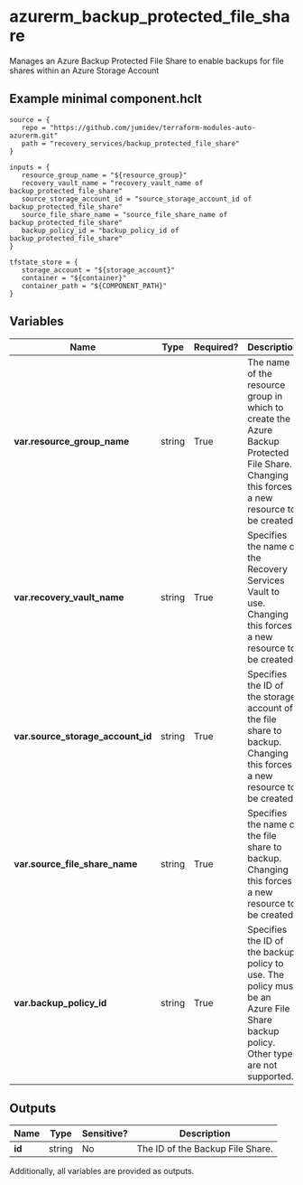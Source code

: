 # azurerm_backup_protected_file_share

Manages an Azure Backup Protected File Share to enable backups for file shares within an Azure Storage Account

## Example minimal component.hclt

```hcl
source = {
   repo = "https://github.com/jumidev/terraform-modules-auto-azurerm.git" 
   path = "recovery_services/backup_protected_file_share" 
}

inputs = {
   resource_group_name = "${resource_group}" 
   recovery_vault_name = "recovery_vault_name of backup_protected_file_share" 
   source_storage_account_id = "source_storage_account_id of backup_protected_file_share" 
   source_file_share_name = "source_file_share_name of backup_protected_file_share" 
   backup_policy_id = "backup_policy_id of backup_protected_file_share" 
}

tfstate_store = {
   storage_account = "${storage_account}" 
   container = "${container}" 
   container_path = "${COMPONENT_PATH}" 
}

```

## Variables

| Name | Type | Required? |  Description |
| ---- | ---- | --------- |  ----------- |
| **var.resource_group_name** | string | True | The name of the resource group in which to create the Azure Backup Protected File Share. Changing this forces a new resource to be created. | 
| **var.recovery_vault_name** | string | True | Specifies the name of the Recovery Services Vault to use. Changing this forces a new resource to be created. | 
| **var.source_storage_account_id** | string | True | Specifies the ID of the storage account of the file share to backup. Changing this forces a new resource to be created. | 
| **var.source_file_share_name** | string | True | Specifies the name of the file share to backup. Changing this forces a new resource to be created. | 
| **var.backup_policy_id** | string | True | Specifies the ID of the backup policy to use. The policy must be an Azure File Share backup policy. Other types are not supported. | 



## Outputs

| Name | Type | Sensitive? | Description |
| ---- | ---- | --------- | --------- |
| **id** | string | No  | The ID of the Backup File Share. | 

Additionally, all variables are provided as outputs.
